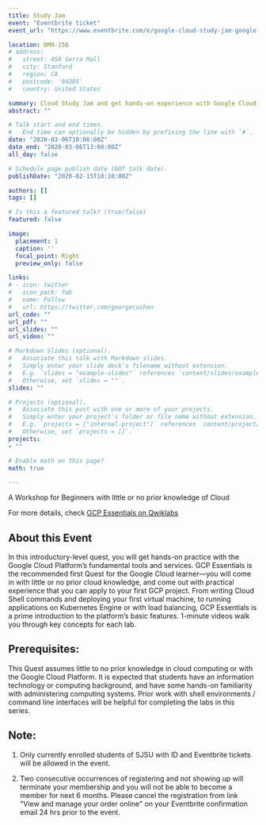 ```yaml
---
title: Study Jam
event: "Eventbrite ticket"
event_url: "https://www.eventbrite.com/e/google-cloud-study-jam-google-developer-student-club-sjsu-tickets-97473625237"

location: DMH-150
# address:
#   street: 450 Serra Mall
#   city: Stanford
#   region: CA
#   postcode: '94305'
#   country: United States

summary: Cloud Study Jam and get hands-on experience with Google Cloud Platform Essentials
abstract: ""

# Talk start and end times.
#   End time can optionally be hidden by prefixing the line with `#`.
date: "2020-03-06T10:00:00Z"
date_end: "2020-03-06T13:00:00Z"
all_day: false

# Schedule page publish date (NOT talk date).
publishDate: "2020-02-15T18:10:00Z"

authors: []
tags: []

# Is this a featured talk? (true/false)
featured: false

image:
  placement: 1
  caption: ''
  focal_point: Right
  preview_only: false

links:
# - icon: twitter
#   icon_pack: fab
#   name: Follow
#   url: https://twitter.com/georgecushen
url_code: ""
url_pdf: ""
url_slides: ""
url_video: ""

# Markdown Slides (optional).
#   Associate this talk with Markdown slides.
#   Simply enter your slide deck's filename without extension.
#   E.g. `slides = "example-slides"` references `content/slides/example-slides.md`.
#   Otherwise, set `slides = ""`.
slides: ""

# Projects (optional).
#   Associate this post with one or more of your projects.
#   Simply enter your project's folder or file name without extension.
#   E.g. `projects = ["internal-project"]` references `content/project/deep-learning/index.md`.
#   Otherwise, set `projects = []`.
projects:
- ""

# Enable math on this page?
math: true

---
```


A Workshop for Beginners with little or no prior knowledge of Cloud

For more details, check [GCP Essentials on Qwiklabs](https://www.qwiklabs.com/quests/23)

## About this Event
In this introductory-level quest, you will get hands-on practice with the Google Cloud Platform’s fundamental tools and services. GCP Essentials is the recommended first Quest for the Google Cloud learner—you will come in with little or no prior cloud knowledge, and come out with practical experience that you can apply to your first GCP project. From writing Cloud Shell commands and deploying your first virtual machine, to running applications on Kubernetes Engine or with load balancing, GCP Essentials is a prime introduction to the platform’s basic features. 1-minute videos walk you through key concepts for each lab.

## Prerequisites:

This Quest assumes little to no prior knowledge in cloud computing or with the Google Cloud Platform. It is expected that students have an information technology or computing background, and have some hands-on familiarity with administering computing systems. Prior work with shell environments / command line interfaces will be helpful for completing the labs in this series.

## Note:

1. Only currently enrolled students of SJSU with ID and Eventbrite tickets will be allowed in the event.

2. Two consecutive occurrences of registering and not showing up will terminate your membership and you will not be able to become a member for next 6 months. Please cancel the registration from link "View and manage your order online" on your Eventbrite confirmation email 24 hrs prior to the event.